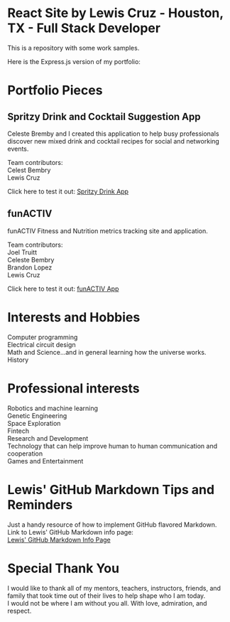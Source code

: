 # React Site by Lewis Cruz - Houston, TX - Full Stack Developer

This is a repository with some work samples.

Here is the Express.js version of my portfolio:

# Portfolio Pieces

## Spritzy Drink and Cocktail Suggestion App
Celeste Bremby and I created this application to help busy professionals discover new mixed drink and cocktail recipes for social and networking events.

Team contributors:</br>
Celest Bembry</br>
Lewis Cruz


Click here to test it out: [Spritzy Drink App](https://celestejbembry.github.io/Project-1/)

## funACTIV
funACTIV Fitness and Nutrition metrics tracking site and application.

Team contributors:</br>
Joel Truitt</br>
Celeste Bembry</br>
Brandon Lopez</br>
Lewis Cruz

Click here to test it out: [funACTIV App](https://agile-thicket-05064.herokuapp.com/)

# Interests and Hobbies

Computer programming</br>
Electrical circuit design</br>
Math and Science...and in general learning how the universe works.</br>
History

# Professional interests

Robotics and machine learning</br>
Genetic Engineering</br>
Space Exploration</br>
Fintech</br>
Research and Development</br>
Technology that can help improve human to human communication and cooperation</br>
Games and Entertainment

# Lewis' GitHub Markdown Tips and Reminders
Just a handy resource of how to implement GitHub flavored Markdown.</br>
Link to Lewis' GitHub Markdown info page:</br>
[Lewis' GitHub Markdown Info Page](https://github.com/lewismcruz/github_markdown)


# Special Thank You

I would like to thank all of my mentors, teachers, instructors, friends, and family that took time out of their lives to help shape who I am today.</br>
I would not be where I am without you all. With love, admiration, and respect.
